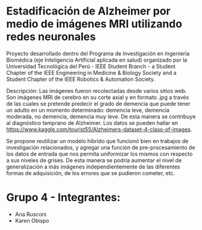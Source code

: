 # Estadificación de Alzheimer por medio de imágenes MRI utilizando redes neuronales

Proyecto desarrollado dentro del Programa de Investigación en Ingeniería Biomédica (eje Inteligencia Artificial aplicada en salud) organizado por la Universidad Tecnológica del Perú - IEEE Student Branch -  a Student Chapter of the IEEE Engineering in Medicine & Biology Society and a Student Chapter of the IEEE Robotics & Automation Society.

Descripción: Las imágenes fueron recolectadas desde varios sitios web. Son imágenes MRI de cerebro en su corte axial y en formato .jpg a través de las cuales se pretende predecir el grado de demencia que puede tener un adulto en un momento determinado: demencia leve, demencia moderada, no demencia, demencia muy leve. De esta manera se contribuye al diagnóstico temprano de Alzheimer. Los datos se pueden hallar en https://www.kaggle.com/tourist55/Alzheimers-dataset-4-class-of-images.

Se propone reutilizar un modelo híbrido que funcionó bien en trabajos de investigación relacionados, y agregar una función de pre-procesamiento de los datos de entrada que nos permita uniformizar los mismos con respecto a sus niveles de grises. De esta manera se podría aumentar el nivel de generalización a más imágenes independientemente de las diferentes formas de adquisición, de los errores que se pudieron cometer, etc. 

# Grupo 4 - Integrantes:

* Ana Rusconi
* Karen Obispo




